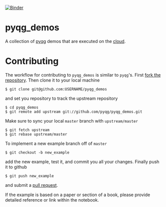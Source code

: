 [![Binder](http://mybinder.org/badge.svg)](http://mybinder.org/repo/pyqg/pyqg_demos)

# pyqg_demos

A collection of [pyqg](https://github.com/pyqg/pyqg) demos that are executed on the [cloud](http://nbviewer.ipython.org/github/pyqg/pyqg_demos/blob/master/index.ipynb).
# Contributing

The workflow for contributing to `pyqg_demos` is similar
to `pyqg`'s. First [fork the repository](https://help.github.com/articles/fork-a-repo/). 
Then clone it to your local machine

```{bash}
$ git clone git@github.com:USERNAME/pyqg_demos
```

and set you repository to track the upstream repository

```{bash}
$ cd pyqg_demos
$ git remote add upstream git://github.com/pyqg/pyqg_demos.git
```

Make sure to sync your local `master` branch with `upstream/master`

```{bash}
$ git fetch upstream
$ git rebase upstream/master
```

To implement a new example branch off of `master`
```{bash}
$ git checkout -b new_example
```

add the new example, test it, and commit you all your changes.
Finally push it to github

```{bash}
$ git push new_example
```
and submit a [pull request](https://help.github.com/articles/using-pull-requests/).

If the example is based on a paper or section of a book, please provide detailed reference
or link within the notebook.
